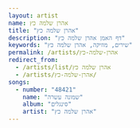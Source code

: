 ```yaml
---
layout: artist
name: אהרן שלמה כץ
title: "אהרן שלמה כץ"
description: "דף האמן אהרן שלמה כץ"
keywords: "שירים, מוזיקה, אהרן שלמה כץ"
permalink: /artists/אהרן-שלמה-כץ
redirect_from:
  - /artists/list/אהרן שלמה כץ
  - /artists/אהרן-שלמה-כץ/
songs:
  - number: "48421"
    name: "שמונה עשרה"
    album: "סינגלים"
    artist: "אהרן שלמה כץ"
---
```

